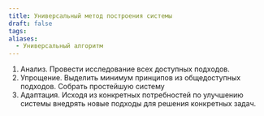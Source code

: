 ```yaml
---
title: Универсальный метод построения системы
draft: false
tags: 
aliases:
  - Универсальный алгоритм
---
```

1. Анализ. Провести исследование всех доступных подходов.
2. Упрощение. Выделить минимум принципов из общедоступных подходов. Собрать простейшую систему
3. Адаптация. Исходя из конкретных потребностей по улучшению системы внедрять новые подходы для решения конкретных задач.